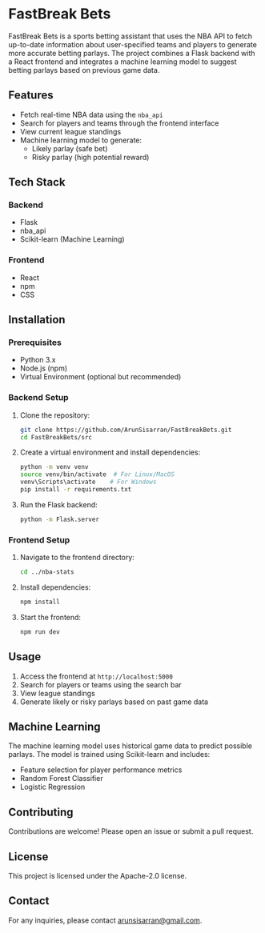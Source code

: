 # FastBreak Bets

FastBreak Bets is a sports betting assistant that uses the NBA API to fetch up-to-date information about user-specified teams and players to generate more accurate betting parlays. The project combines a Flask backend with a React frontend and integrates a machine learning model to suggest betting parlays based on previous game data.

## Features

- Fetch real-time NBA data using the `nba_api`
- Search for players and teams through the frontend interface
- View current league standings
- Machine learning model to generate:
  - Likely parlay (safe bet)
  - Risky parlay (high potential reward)

## Tech Stack

### Backend

- Flask
- nba\_api
- Scikit-learn (Machine Learning)

### Frontend

- React
- npm
- CSS

## Installation

### Prerequisites

- Python 3.x
- Node.js (npm)
- Virtual Environment (optional but recommended)

### Backend Setup

1. Clone the repository:
   ```bash
   git clone https://github.com/ArunSisarran/FastBreakBets.git
   cd FastBreakBets/src
   ```
2. Create a virtual environment and install dependencies:
   ```bash
   python -m venv venv
   source venv/bin/activate  # For Linux/MacOS
   venv\Scripts\activate    # For Windows
   pip install -r requirements.txt
   ```
3. Run the Flask backend:
   ```bash
   python -m Flask.server
   ```

### Frontend Setup

1. Navigate to the frontend directory:
   ```bash
   cd ../nba-stats
   ```
2. Install dependencies:
   ```bash
   npm install
   ```
3. Start the frontend:
   ```bash
   npm run dev
   ```

## Usage

1. Access the frontend at `http://localhost:5000`
2. Search for players or teams using the search bar
3. View league standings
4. Generate likely or risky parlays based on past game data

## Machine Learning

The machine learning model uses historical game data to predict possible parlays. The model is trained using Scikit-learn and includes:

- Feature selection for player performance metrics
- Random Forest Classifier
- Logistic Regression

## Contributing

Contributions are welcome! Please open an issue or submit a pull request.

## License

This project is licensed under the Apache-2.0 license.

## Contact

For any inquiries, please contact arunsisarran@gmail.com.

 
